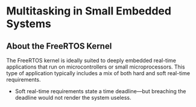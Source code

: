 # Multitasking in Small Embedded Systems
## About the FreeRTOS Kernel
The FreeRTOS kernel is ideally suited to deeply embedded real-time applications that run on microcontrollers or
small microprocessors. This type of application typically includes a mix of both hard and soft real-time
requirements.
- Soft real-time requirements state a time deadline—but breaching the deadline would not render the system
useless.
